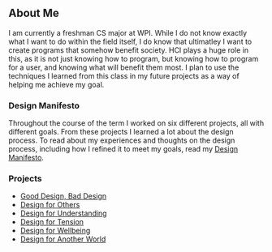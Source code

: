 ## About Me

I am currently a freshman CS major at WPI. While I do not know exactly what I want to do within the field itself, I do know that ultimatley I want to create programs that somehow benefit society. HCI plays a huge role in this, as it is not just knowing how to program, but knowing how to program for a user, and knowing what will benefit them most. I plan to use the techniques I learned from this class in my future projects as a way of helping me achieve my goal.


### Design Manifesto

Throughout the course of the term I worked on six different projects, all with different goals. From these projects I learned a lot about the design process. To read about my experiences and thoughts on the design process, including how I refined it to meet my goals, read my [Design Manifesto](DesignManifesto.md).


### Projects

- [Good Design, Bad Design](GoodBad.md)
- [Design for Others](Others.md)
- [Design for Understanding](Understanding.md)
- [Design for Tension](Tension.md)
- [Design for Wellbeing](WellBeing.md)
- [Design for Another World](AnotherWorld.md)


